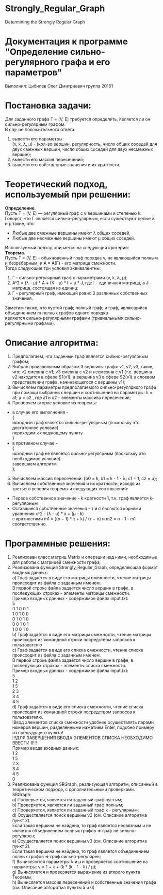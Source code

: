 # Strongly_Regular_Graph
Determining the Strongly Regular Graph
# Документация к программе "Определение сильно-регулярного графа и его параметров"
Выполнил:
 Цибилев Олег Дмитриевич
 группа 20161

# Постановка задачи:  
Для заданного графа Г = (V, E) требуется определить, является ли он сильно-регулярным графом.  
В случае положительного ответа:  
1) вывести его параметры:  
(v, k, λ, μ) - (кол-во вершин, регулярность, число общих соседей для двух смежных вершин, число общих соседей для двух несмежных вершин);  
2) вывести его массив пересечений;  
3) вывести его собственные значения и их кратности.

# Теоретический подход, используемый при решении:
**Определение**.  
Пусть Г = (V, E) — регулярный граф с v вершинами и степенью k. Говорят, что Г является сильно-регулярным, если существуют целые λ и μ такие, что:  
- Любые две смежные вершины имеют λ общих соседей,  
- Любые две несмежные вершины имеют μ общих соседей.   

Используемый подход опирается на следующий критерий:  
**Теорема**.  
Пусть Г = (V, E) - обыкновенный граф порядка v, не являющийся полным и безрёберным, и A = A(Г) - его матрица смежности.  
Тогда следующие три условия эквивалентны:  
1) Г - сильно-регулярный граф с параметрами (v, k, λ, μ);  
2) A^2 = (λ - μ) * A + (K - μ) * I + μ * J, где I - единичная матрица, а J - матрица, состоящая из единиц;  
3) Г - регулярный граф, имеющий ровно 3 различных собственных значения.    

Заметим также, что пустой граф; полный граф; и граф, являющийся объединением m полных графов одного порядка  
являются сильно-регулярными графами (тривиальными сильно-регулярными графами).

# Описание алгоритма:
1) Предполагаем, что заданный граф является сильно-регулярным графом;
2) Выбрав произвольным образом 3 вершины графа: v1, v2, v3, такие, что: v2 смежна с v1; v3 смежна с v2 и несмежна с v1
(т.е. вершина v2 находится в сфере S1(v1), а вершина v3 в сфере S2(v1) в слоевом представлении графа, начинающегося с вершины v1);
3) Вычисляем параметры предполагаемого сильно-регулярного графа при помощи выбранных вершин и соотношения на параметры:
λ = a1; μ = c2 , где a1 и c2 - элементы массива пересечений;
4) Проверяем второе условие из теоремы:  
  * в случае его выполнения -   
  {  
  исходный граф является сильно-регулярным (поскольку это достаточное условие)  
  переходим к следующему пункту  
  }  
  * в противном случае -   
  {  
  исходный граф не является сильно-регулярным (поскольку это необходимое условие)  
  завершаем алгоритм  
  };
5) Вычисляем массив пересечений: {b0 = k, b1 = k - 1 - λ; c1 = 1, c2 = μ};
6) Вычисляем собственные значения и их кратности, исходя из третьего условия теоремы и следующих соотношений:
- Первое собственное значение - k кратности 1, т.к. граф является k-регулярным
- Оставшиеся собственные значения - τ и σ являются корнями уравнения x^2 - (λ - μ) * x + (μ - k)  
с кратностями m1 = ((n − 1) * τ + k) / (τ − σ) и m2 = n - 1 - m1 соответственно.

# Программные решения:
1) Реализован класс матриц Matrix и операции над ними, необходимые для работы с матрицей смежности графа;  
2) Реализована функция Strongly_Regular_Graph, определяющая формат входных данных:  
 a) Граф задаётся в виде его матрицы смежности, чтение матрицы происходит из файла с заданным именем.  
    В первой строке файла задаётся число вершин в графе, в последующих строках - элементы матрицы смежности.  
    Пример входных данных - содержимое файла input.txt:  
			5  
			0 1 0 0 1  
			1 0 1 0 0  
			0 1 0 1 0  
			0 0 1 0 1  
			1 0 0 1 0  
  b) Граф задаётся в виде его матрицы смежности, чтение матрицы происходит из командной строки посредством запросов к пользователю  
  c) Граф задаётся в виде его списка смежности, чтение списка происходит из файла с заданным именем.  
     В первой строке файла задаётся число вершин в графе, в последующих строках - элементы списка смежности.  
     Пример входных данных - содержимое файла input.txt:  
			5  
			1 2  
			1 5  
			2 3  
			3 4  
			4 5  
  d) Граф задаётся в виде его списка смежности, чтение списка происходит из командной строки посредством запросов к пользователю.  
     !Ввод элементов списка смежности удобнее осуществлять парами номеров вершин, разделёнными нажатием Enter, подобно примеру из предыдущего пункта!  
     !!!ДЛЯ ЗАВЕРШЕНИЯ ВВОДА ЭЛЕМЕНТОВ СПИСКА НЕОБХОДИМО ВВЕСТИ 0!!!  
     Пример ввода входных данных:  
			1 2  
			1 5  
			2 3  
			3 4  
			4 5  
			0  
3) Реализована функция SRGraph, реализующая алгоритм, описанный в теоретическом подходе, с дополнительными проверками.  
SRGraph:  
a) Проверяется, является ли заданный граф пустым;  
b) Проверяется, является ли заданный граф полным;  
с) Проверяется, является ли заданный граф k - регулярным;  
d) Осуществляется поиск вершины v2 (см. Описание алгоритма пункт 2).   
Если такая вершина не найдена, то граф является несвязным и не является объединением полных графов => граф не сильно-регулярен;  
e) Осуществляется поиск вершины v3 (см. Описание алгоритма пункт 2).   
Если такая вершина не найдена, то граф является объединением полных графов => граф сильно-регулярен;  
f) Вычисляются параметры λ и μ и проверяется соотношение на параметры: v = 1 + k + (k * (k - 1 - λ) / μ);  
g) Вычисляется и проверяется выражение из второго пункта Теоремы;  
h) Вычисляется массив пересечений и собственные значения графа (см. Описание алгоритма пункты 5 и 6)  
